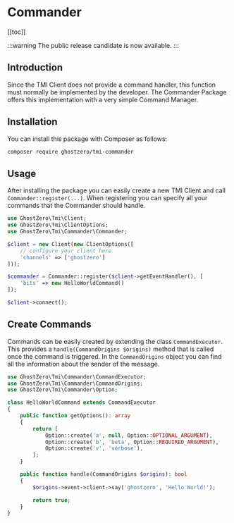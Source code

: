 # Commander

[[toc]]

:::warning
The public release candidate is now available. 
:::

## Introduction

Since the TMI Client does not provide a command handler, this function must normally be implemented by the developer. The Commander Package offers this implementation with a very simple Command Manager.

## Installation

You can install this package with Composer as follows:

```bash
composer require ghostzero/tmi-commander
```

## Usage

After installing the package you can easily create a new TMI Client and call `Commander::register(...)`. When registering you can specify all your commands that the Commander should handle.

```php
use GhostZero\Tmi\Client;
use GhostZero\Tmi\ClientOptions;
use GhostZero\Tmi\Commander\Commander;

$client = new Client(new ClientOptions([
    // configure your client here
    'channels' => ['ghostzero']
]));

$commander = Commander::register($client->getEventHandler(), [
    'bits' => new HelloWorldCommand()
]);

$client->connect();
```

## Create Commands

Commands can be easily created by extending the class `CommandExecutor`. This provides a `handle(CommandOrigins $origins)` method that is called once the command is triggered. In the `CommandOrigins` object you can find all the information about the sender of the message.

```php
use GhostZero\Tmi\Commander\CommandExecutor;
use GhostZero\Tmi\Commander\CommandOrigins;
use GhostZero\Tmi\Commander\Option;

class HelloWorldCommand extends CommandExecutor
{
    public function getOptions(): array
    {
        return [
            Option::create('a', null, Option::OPTIONAL_ARGUMENT),
            Option::create('b', 'beta', Option::REQUIRED_ARGUMENT),
            Option::create('v', 'verbose'),
        ];
    }

    public function handle(CommandOrigins $origins): bool
    {
        $origins->event->client->say('ghostzero', 'Hello World!');

        return true;
    }
}
```